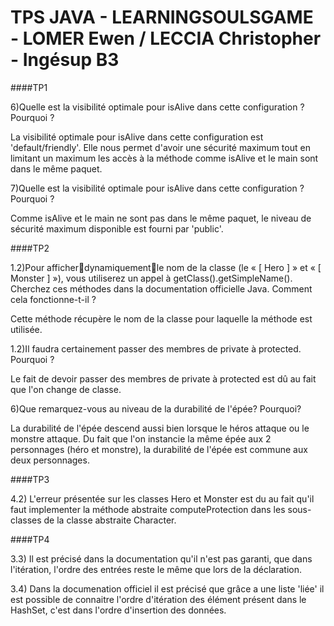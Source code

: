 # TPS JAVA - LEARNINGSOULSGAME - LOMER Ewen / LECCIA Christopher - Ingésup B3

####TP1

6)Quelle est la visibilité optimale pour isAlive dans cette configuration ? Pourquoi ?

La visibilité optimale pour isAlive dans cette configuration est 'default/friendly'. Elle nous permet d'avoir une sécurité maximum tout en limitant un maximum les accès à la méthode comme isAlive et le main sont dans le même paquet.


7)Quelle est la visibilité optimale pour isAlive dans cette configuration ? Pourquoi ?

Comme isAlive et le main ne sont pas dans le même paquet, le niveau de sécurité maximum disponible est fourni par 'public'.

####TP2

1.2)Pour afficherdynamiquementle nom de la classe (le « [ Hero ] » et « [ Monster ] »), vous utiliserez un appel à getClass().getSimpleName(). Cherchez ces méthodes dans la documentation officielle Java. Comment cela fonctionne-t-il ?

Cette méthode récupère le nom de la classe pour laquelle la méthode est utilisée.


1.2)Il faudra certainement passer des membres de private à protected. Pourquoi ?

Le fait de devoir passer des membres de private à protected est dû au fait que l'on change de classe.


6)Que remarquez-vous au niveau de la durabilité de l'épée? Pourquoi?

La durabilité de l'épée descend aussi bien lorsque le héros attaque ou le monstre attaque. Du fait que l'on instancie la même épée aux 2 personnages (héro et monstre), la durabilité de l'épée est commune aux deux personnages.

####TP3

4.2)
L'erreur présentée sur les classes Hero et Monster est du au fait qu'il faut implementer la méthode abstraite computeProtection dans les sous-classes de la classe abstraite Character.

####TP4

3.3)
Il est précisé dans la documentation qu'il n'est pas garanti, que dans l'itération, l'ordre des entrées reste le même que lors de la déclaration.

3.4)
Dans la documenation officiel il est précisé que grâce a une liste 'liée' il est possible de connaitre l'ordre d'itération des élément présent dans le HashSet, c'est dans l'ordre d'insertion des données.
